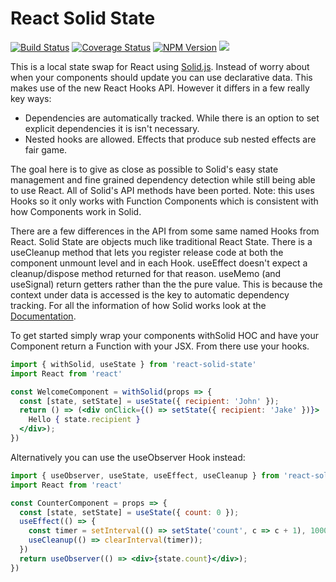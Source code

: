 # React Solid State

[![Build Status](https://img.shields.io/travis/com/ryansolid/react-solid-state.svg?style=flat)](https://travis-ci.com/ryansolid/react-solid-state)
[![Coverage Status](https://img.shields.io/coveralls/github/ryansolid/react-solid-state.svg?style=flat)](https://coveralls.io/github/ryansolid/react-solid-state?branch=master)
[![NPM Version](https://img.shields.io/npm/v/react-solid-state.svg?style=flat)](https://www.npmjs.com/package/react-solid-state)
![](https://img.shields.io/david/ryansolid/react-solid-state.svg?style=flat)

This is a local state swap for React using [Solid.js](https://github.com/ryansolid/solid). Instead of worry about when your components should update you can use declarative data. This makes use of the new React Hooks API. However it differs in a few really key ways:
- Dependencies are automatically tracked. While there is an option to set explicit dependencies it is isn't necessary.
- Nested hooks are allowed. Effects that produce sub nested effects are fair game.

The goal here is to give as close as possible to Solid's easy state management and fine grained dependency detection while still being able to use React. All of Solid's API methods have been ported. Note: this uses Hooks so it only works with Function Components which is consistent with how Components work in Solid.

There are a few differences in the API from some same named Hooks from React. Solid State are objects much like traditional React State. There is a useCleanup method that lets you register release code at both the component unmount level and in each Hook. useEffect doesn't expect a cleanup/dispose method returned for that reason. useMemo (and useSignal) return getters rather than the the pure value. This is because the context under data is accessed is the key to automatic dependency tracking. For all the information of how Solid works look at the [Documentation](https://github.com/ryansolid/solid).

To get started simply wrap your components withSolid HOC and have your Component return a Function with your JSX. From there use your hooks.

```jsx
import { withSolid, useState } from 'react-solid-state'
import React from 'react'

const WelcomeComponent = withSolid(props => {
  const [state, setState] = useState({ recipient: 'John' });
  return () => (<div onClick={() => setState({ recipient: 'Jake' })}>
    Hello { state.recipient }
  </div>);
})
```
Alternatively you can use the useObserver Hook instead:

```jsx
import { useObserver, useState, useEffect, useCleanup } from 'react-solid-state'
import React from 'react'

const CounterComponent = props => {
  const [state, setState] = useState({ count: 0 });
  useEffect(() => {
    const timer = setInterval(() => setState('count', c => c + 1), 1000);
    useCleanup(() => clearInterval(timer));
  })
  return useObserver(() => <div>{state.count}</div>);
})
```
